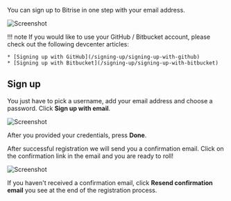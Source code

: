 You can sign up to Bitrise in one step with your email address.

![Screenshot](./img/signing-up/email-signup.png)

!!! note
    If you would like to use your GitHub / Bitbucket account, please check out the following devcenter articles:

    * [Signing up with GitHub](/signing-up/signing-up-with-github)
    * [Signing up with Bitbucket](/signing-up/signing-up-with-bitbucket)

## Sign up

You just have to pick a username, add your email address and choose a password. Click **Sign up with email**.

![Screenshot](./img/signing-up/sign-up-credentials.png)

After you provided your credentials, press **Done**.

After successful registration we will send you a confirmation email. Click on the confirmation link in the email and you are ready to roll!

![Screenshot](./img/signing-up/confirmation-email.png)

If you haven't received a confirmation email, click **Resend confirmation email** you see at the end of the registration process.
